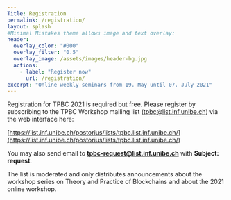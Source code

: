 ```yaml
---
Title: Registration
permalink: /registration/
layout: splash
#Minimal Mistakes theme allows image and text overlay:
header:
  overlay_color: "#000"
  overlay_filter: "0.5"
  overlay_image: /assets/images/header-bg.jpg
  actions:
    - label: "Register now"
      url: /registration/
excerpt: "Online weekly seminars from 19. May until 07. July 2021"
---
```


Registration for TPBC 2021 is required but free.  Please register by
subscribing to the TPBC Workshop mailing list (tpbc@list.inf.unibe.ch)
via the web interface here:

  [https://list.inf.unibe.ch/postorius/lists/tpbc.list.inf.unibe.ch/](https://list.inf.unibe.ch/postorius/lists/tpbc.list.inf.unibe.ch/)

You may also send email to **tpbc-request@list.inf.unibe.ch** with **Subject: request**.

The list is moderated and only distributes announcements about the workshop series on Theory and Practice of Blockchains and about the 2021 online workshop.

